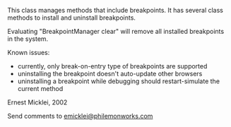 This class manages methods that include breakpoints.
It has several class methods to install and uninstall breakpoints.

Evaluating "BreakpointManager clear" will remove all installed breakpoints in the system.

Known issues:
- currently, only break-on-entry type of breakpoints are supported
- uninstalling the breakpoint doesn't auto-update other browsers
- uninstalling a breakpoint while debugging should restart-simulate the current method

Ernest Micklei, 2002

Send comments to emicklei@philemonworks.com